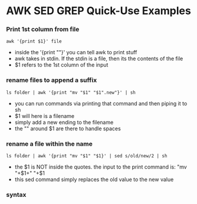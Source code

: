 AWK SED GREP Quick-Use Examples
====

### Print 1st column from file

    awk '{print $1}' file

* inside the '{print ""}' you can tell awk to print stuff
* awk takes in stdin. If the stdin is a file, then its the contents of the file
* $1 refers to the 1st column of the input

### rename files to append a suffix

    ls folder | awk '{print "mv "$1" "$1".new"}' | sh

* you can run commands via printing that command and then piping it to sh
* $1 will here is a filename
* simply add a new ending to the filename
* the "" around $1 are there to handle spaces

### rename a file within the name

    ls folder | awk '{print "mv "$1" "$1}' | sed s/old/new/2 | sh

* the $1 is NOT inside the quotes. the input to the print command is: "mv "+$1+" "+$1
* this sed command simply replaces the old value to the new value

### syntax
